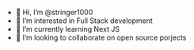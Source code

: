 - 👋 Hi, I’m @stringer1000
- 👀 I’m interested in Full Stack development
- 🌱 I’m currently learning Next JS
- 💞️ I’m looking to collaborate on open source porjects

